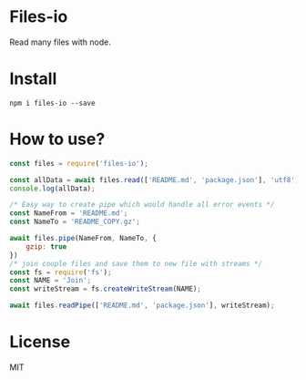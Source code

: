 Files-io
========

Read many files with node.

# Install

`npm i files-io --save`

# How to use?

```js
const files = require('files-io');

const allData = await files.read(['README.md', 'package.json'], 'utf8');
console.log(allData);

/* Easy way to create pipe which would handle all error events */
const NameFrom = 'README.md';
const NameTo = 'README_COPY.gz';

await files.pipe(NameFrom, NameTo, {
    gzip: true
})
/* join couple files and save them to new file with streams */
const fs = require('fs');
const NAME = 'Join';
const writeStream = fs.createWriteStream(NAME);

await files.readPipe(['README.md', 'package.json'], writeStream);
```

# License

MIT

